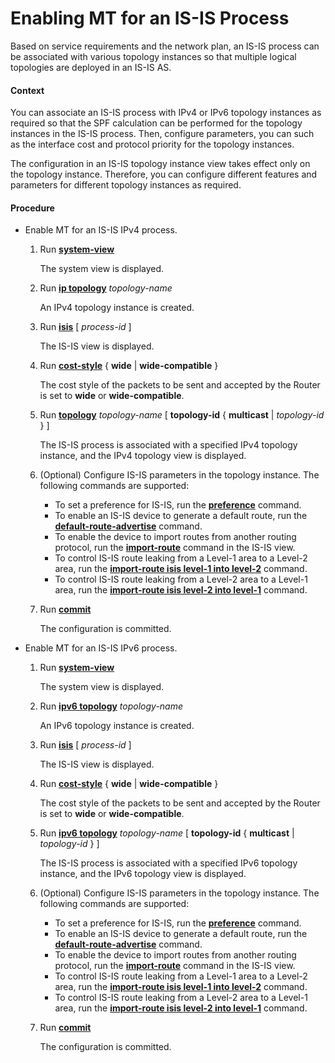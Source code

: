 Enabling MT for an IS-IS Process
================================

Based on service requirements and the network plan, an IS-IS process can be associated with various topology instances so that multiple logical topologies are deployed in an IS-IS AS.

#### Context

You can associate an IS-IS process with IPv4 or IPv6 topology instances as required so that the SPF calculation can be performed for the topology instances in the IS-IS process. Then, configure parameters, you can such as the interface cost and protocol priority for the topology instances.

The configuration in an IS-IS topology instance view takes effect only on the topology instance. Therefore, you can configure different features and parameters for different topology instances as required.


#### Procedure

* Enable MT for an IS-IS IPv4 process.
  1. Run [**system-view**](cmdqueryname=system-view)
     
     
     
     The system view is displayed.
  2. Run [**ip topology**](cmdqueryname=ip+topology) *topology-name*
     
     
     
     An IPv4 topology instance is created.
  3. Run [**isis**](cmdqueryname=isis) [ *process-id* ]
     
     
     
     The IS-IS view is displayed.
  4. Run [**cost-style**](cmdqueryname=cost-style) { **wide** | **wide-compatible** }
     
     
     
     The cost style of the packets to be sent and accepted by the Router is set to **wide** or **wide-compatible**.
  5. Run [**topology**](cmdqueryname=topology) *topology-name* [ **topology-id** { **multicast** | *topology-id* } ]
     
     
     
     The IS-IS process is associated with a specified IPv4 topology instance, and the IPv4 topology view is displayed.
  6. (Optional) Configure IS-IS parameters in the topology instance. The following commands are supported:
     
     
     + To set a preference for IS-IS, run the [**preference**](cmdqueryname=preference) command.
     + To enable an IS-IS device to generate a default route, run the [**default-route-advertise**](cmdqueryname=default-route-advertise) command.
     + To enable the device to import routes from another routing protocol, run the [**import-route**](cmdqueryname=import-route) command in the IS-IS view.
     + To control IS-IS route leaking from a Level-1 area to a Level-2 area, run the [**import-route isis level-1 into level-2**](cmdqueryname=import-route+isis+level-1+into+level-2) command.
     + To control IS-IS route leaking from a Level-2 area to a Level-1 area, run the [**import-route isis level-2 into level-1**](cmdqueryname=import-route+isis+level-2+into+level-1) command.
  7. Run [**commit**](cmdqueryname=commit)
     
     
     
     The configuration is committed.
* Enable MT for an IS-IS IPv6 process.
  1. Run [**system-view**](cmdqueryname=system-view)
     
     
     
     The system view is displayed.
  2. Run [**ipv6 topology**](cmdqueryname=ipv6+topology) *topology-name*
     
     
     
     An IPv6 topology instance is created.
  3. Run [**isis**](cmdqueryname=isis) [ *process-id* ]
     
     
     
     The IS-IS view is displayed.
  4. Run [**cost-style**](cmdqueryname=cost-style) { **wide** | **wide-compatible** }
     
     
     
     The cost style of the packets to be sent and accepted by the Router is set to **wide** or **wide-compatible**.
  5. Run [**ipv6 topology**](cmdqueryname=ipv6+topology) *topology-name* [ **topology-id** { **multicast** | *topology-id* } ]
     
     
     
     The IS-IS process is associated with a specified IPv6 topology instance, and the IPv6 topology view is displayed.
  6. (Optional) Configure IS-IS parameters in the topology instance. The following commands are supported:
     
     
     + To set a preference for IS-IS, run the [**preference**](cmdqueryname=preference) command.
     + To enable an IS-IS device to generate a default route, run the [**default-route-advertise**](cmdqueryname=default-route-advertise) command.
     + To enable the device to import routes from another routing protocol, run the [**import-route**](cmdqueryname=import-route) command in the IS-IS view.
     + To control IS-IS route leaking from a Level-1 area to a Level-2 area, run the [**import-route isis level-1 into level-2**](cmdqueryname=import-route+isis+level-1+into+level-2) command.
     + To control IS-IS route leaking from a Level-2 area to a Level-1 area, run the [**import-route isis level-2 into level-1**](cmdqueryname=import-route+isis+level-2+into+level-1) command.
  7. Run [**commit**](cmdqueryname=commit)
     
     
     
     The configuration is committed.